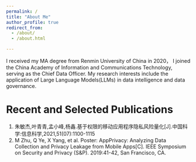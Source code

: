 ```yaml
---
permalink: /
title: "About Me"
author_profile: true
redirect_from: 
  - /about/
  - /about.html

---
```


I received my MA degree from Renmin University of China in 2020， I joined the China Academy of Information and Communications Technology, serving as the Chief Data Officer. My research interests include the application of Large Language Models(LLMs) in data intelligence and data governance.

Recent and Selected Publications
======

1. 朱敏杰,叶青青,孟小峰,杨鑫.基于权限的移动应用程序隐私风险量化[J].中国科学:信息科学,2021,51(07):1100-1115
1. M Zhu, Q Ye, X Yang, et al. Poster: AppPrivacy: Analyzing Data Collection and Privacy Leakage from Mobile Apps[C]. IEEE Symposium on Security and Privacy (S&P). 2019:41-42, San Francisco, CA.

